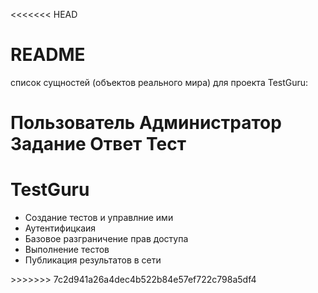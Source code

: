 <<<<<<< HEAD
# README

список сущностей (объектов реального мира) для проекта TestGuru:

Пользователь
Администратор
Задание
Ответ
Тест
=======
    
<h1>TestGuru </h1>
<ul>
  <li>Создание тестов и управлние ими</li>
  <li>Аутентифицкаия</li>
  <li>Базовое разграничение прав доступа</li>
  <li>Выполнение тестов</li>
  <li>Публикация результатов в сети</li>
</ul>
>>>>>>> 7c2d941a26a4dec4b522b84e57ef722c798a5df4
